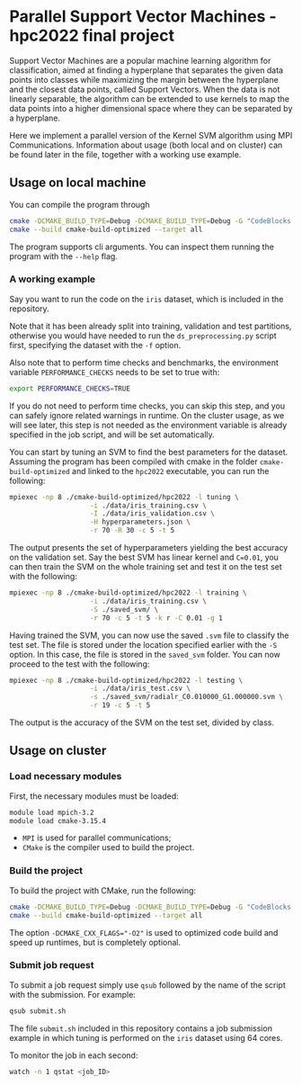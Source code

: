 # Parallel Support Vector Machines - hpc2022 final project

Support Vector Machines are a popular machine learning algorithm for classification, aimed at finding a hyperplane that
separates the given data points into classes while maximizing the margin between the hyperplane and the closest data
points, called Support Vectors. When the data is not linearly separable, the algorithm can be extended to use kernels to
map the data points into a higher dimensional space where they can be separated by a hyperplane.

Here we implement a parallel version of the Kernel SVM algorithm using MPI Communications. Information about usage
(both local and on cluster) can be found later in the file, together with a working use example.

## Usage on local machine

You can compile the program through

```bash
cmake -DCMAKE_BUILD_TYPE=Debug -DCMAKE_BUILD_TYPE=Debug -G "CodeBlocks - Unix Makefiles" -DCMAKE_CXX_FLAGS="-O2" -S ./ -B ./cmake-build-optimized
cmake --build cmake-build-optimized --target all
```

The program supports cli arguments. You can inspect them running the program with the `--help` flag.

### A working example

Say you want to run the code on the `iris` dataset, which is included in the repository.

Note that it has been already split into training, validation and test partitions, otherwise you would have needed to
run the `ds_preprocessing.py` script first, specifying the dataset with the `-f` option.

Also note that to perform time checks and benchmarks, the environment variable `PERFORMANCE_CHECKS` needs to be set
to true with:

```bash
export PERFORMANCE_CHECKS=TRUE
```

If you do not need to perform time checks, you can skip this step, and you can safely ignore related warnings in
runtime. On the cluster usage, as we will see later, this step is not needed as the environment variable is already
specified in the job script, and will be set automatically.

You can start by tuning an SVM to find the best parameters for the dataset. Assuming the program has been compiled with
cmake in the folder `cmake-build-optimized` and linked to the `hpc2022` executable, you can run the following:

```bash
mpiexec -np 8 ./cmake-build-optimized/hpc2022 -l tuning \
                    -i ./data/iris_training.csv \
                    -I ./data/iris_validation.csv \
                    -H hyperparameters.json \
                    -r 70 -R 30 -c 5 -t 5
```

The output presents the set of hyperparameters yielding the best accuracy on the validation set. Say the best SVM has
linear kernel and `C=0.01`, you can then train the SVM on the whole training set and test it on the test set with the
following:

```bash
mpiexec -np 8 ./cmake-build-optimized/hpc2022 -l training \
                    -i ./data/iris_training.csv \
                    -S ./saved_svm/ \
                    -r 70 -c 5 -t 5 -k r -C 0.01 -g 1
```

Having trained the SVM, you can now use the saved `.svm` file to classify the test set. The file is stored under the
location specified earlier with the `-S` option. In this case, the file is stored in the `saved_svm` folder. You can now
proceed to the test with the following:

```bash
mpiexec -np 8 ./cmake-build-optimized/hpc2022 -l testing \
                    -i ./data/iris_test.csv \
                    -s ./saved_svm/radialr_C0.010000_G1.000000.svm \
                    -r 19 -c 5 -t 5
```

The output is the accuracy of the SVM on the test set, divided by class.

## Usage on cluster

### Load necessary modules

First, the necessary modules must be loaded:

```bash
module load mpich-3.2
module load cmake-3.15.4
```

- `MPI` is used for parallel communications;
- `CMake` is the compiler used to build the project.

### Build the project

To build the project with CMake, run the following:

```bash
cmake -DCMAKE_BUILD_TYPE=Debug -DCMAKE_BUILD_TYPE=Debug -G "CodeBlocks - Unix Makefiles" -DCMAKE_CXX_FLAGS="-O2" -S ./ -B ./cmake-build-optimized
cmake --build cmake-build-optimized --target all
```

The option `-DCMAKE_CXX_FLAGS="-O2"` is used to optimized code build and speed up runtimes, but is completely optional.

### Submit job request

To submit a job request simply use `qsub` followed by the name of the script with the submission. For example:

```bash
qsub submit.sh
```

The file `submit.sh` included in this repository contains a job submission example in which tuning is performed on the
`iris` dataset using 64 cores.

To monitor the job in each second:

```bash
watch -n 1 qstat <job_ID>
```